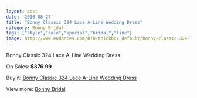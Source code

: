 ```yaml
---
layout: post
date: '2016-08-27'
title: "Bonny Classic 324 Lace A-Line Wedding Dress"
category: Bonny Bridal
tags: ["style","sale","special","bridal","line"]
image: http://www.eudances.com/870-thickbox_default/bonny-classic-324-lace-a-line-wedding-dress.jpg
---
```

Bonny Classic 324 Lace A-Line Wedding Dress

On Sales: **$376.99**
<a href="https://www.eudances.com/en/bonny-bridal/300-bonny-classic-324-lace-a-line-wedding-dress.html"><amp-img layout="responsive" width="600" height="600" src="//www.eudances.com/870-thickbox_default/bonny-classic-324-lace-a-line-wedding-dress.jpg" alt="Bonny Classic 324 Lace A-Line Wedding Dress 0" /></a>
<a href="https://www.eudances.com/en/bonny-bridal/300-bonny-classic-324-lace-a-line-wedding-dress.html"><amp-img layout="responsive" width="600" height="600" src="//www.eudances.com/871-thickbox_default/bonny-classic-324-lace-a-line-wedding-dress.jpg" alt="Bonny Classic 324 Lace A-Line Wedding Dress 1" /></a>
<a href="https://www.eudances.com/en/bonny-bridal/300-bonny-classic-324-lace-a-line-wedding-dress.html"><amp-img layout="responsive" width="600" height="600" src="//www.eudances.com/872-thickbox_default/bonny-classic-324-lace-a-line-wedding-dress.jpg" alt="Bonny Classic 324 Lace A-Line Wedding Dress 2" /></a>

Buy it: [Bonny Classic 324 Lace A-Line Wedding Dress](https://www.eudances.com/en/bonny-bridal/300-bonny-classic-324-lace-a-line-wedding-dress.html "Bonny Classic 324 Lace A-Line Wedding Dress")

View more: [Bonny Bridal](https://www.eudances.com/en/3-bonny-bridal "Bonny Bridal")